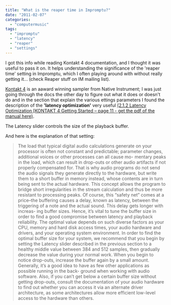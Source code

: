 ```yaml
---
title: "What is the reaper time in Impromptu?"
date: "2011-02-07"
categories: 
  - "computermusic"
tags: 
  - "impromptu"
  - "latency"
  - "reaper"
  - "settings"
---
```


I got this info while reading Kontakt 4 documentation, and I thought it was useful to pass it on. It helps understanding the significance of the 'reaper time' setting in Impromptu, which I often playing around with without really getting it... (check Reaper stuff on IM mailing list).

[Kontakt 4](https://www.soundonsound.com/reviews/native-instruments-kontakt-4) is an aaward winning sampler from Native Instrument; I was just going through the docs the other day to figure out what it does or doesn't do and in the section that explain the various ettings parameters I found the description of the **'latency optimization'** very useful [(2.1.2 Latency Optimization \[KONTAKT 4 Getting Started – page 11 - get the pdf of the manual here)](https://www.native-instruments.com/fileadmin/ni_media/downloads/manuals/KONTAKT_PLAYER_4_Getting_Started_English.pdf).

The Latency slider controls the size of the playback buffer.

And here is the explanation of that setting:

> The load that typical digital audio calculations generate on your processor is often not constant and predictable; parameter changes, additional voices or other processes can all cause mo- mentary peaks in the load, which can result in drop-outs or other audio artifacts if not properly compensated for. That is why audio programs do not send the audio signals they generate directly to the hardware, but write them to a short buffer in memory instead, whose contents are in turn being sent to the actual hardware. This concept allows the program to bridge short irregularities in the stream calculation and thus be more resistant to processing peaks. Of course, this “safety net” comes at a price–the buffering causes a delay, known as latency, between the triggering of a note and the actual sound. This delay gets longer with increas- ing buffer sizes. Hence, it’s vital to tune the buffer size in order to find a good compromise between latency and playback reliability. The optimal value depends on such diverse factors as your CPU, memory and hard disk access times, your audio hardware and drivers, and your operating system environment. In order to find the optimal buffer size for your system, we recommend that you begin by setting the Latency slider described in the previous section to a healthy middle value between 384 and 512 samples, then gradually decrease the value during your normal work. When you begin to notice drop-outs, increase the buffer again by a small amount. Generally, it’s a good idea to have as few other applications as possible running in the back- ground when working with audio software. Also, if you can’t get below a certain buffer size without getting drop-outs, consult the documentation of your audio hardware to find out whether you can access it via an alternate driver architecture, as some architectures allow more efficient low-level access to the hardware than others.
